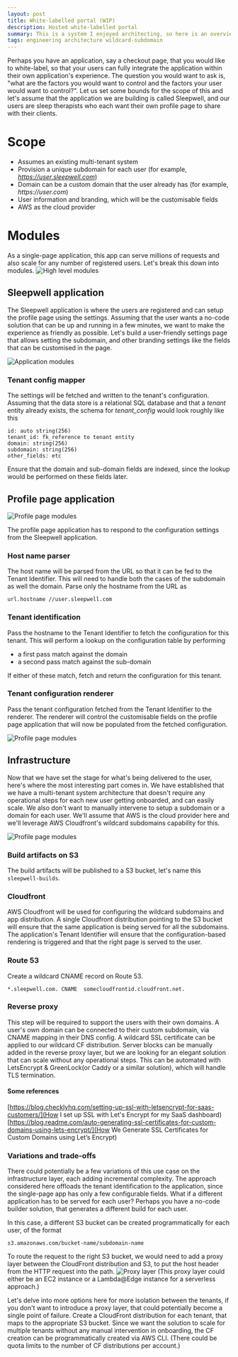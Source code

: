 ```yaml
---
layout: post
title: White-labelled portal (WIP)
description: Hosted white-labelled portal
summary: This is a system I enjoyed architecting, so here is an overview on putting together a simple white-labelled application
tags: engineering architecture wildcard-subdomain
---
```


 Perhaps you have an application, say a checkout page, that you would like to white-label, so that your users can fully integrate the application within their own application's experience. The question you would want to ask is, "what are the factors you would want to control and the factors your user would want to control?". Let us set some bounds for the scope of this and let's assume that the application we are building is called Sleepwell, and our users are sleep therapists who each want their own profile page to share with their clients.

# Scope
- Assumes an existing multi-tenant system
- Provision a unique subdomain for each user (for example, _https://user.sleepwell.com_)
- Domain can be a custom domain that the user already has (for example, _https://user.com_)
- User information and branding, which will be the customisable fields
- AWS as the cloud provider   


# Modules
As a single-page application, this app can serve millions of requests and also scale for any number of registered users. Let's break this down into modules.
![High level modules](https://fluid.anbuu.in/assets/images/sleepwell_modules.png)

## Sleepwell application

The Sleepwell application is where the users are registered and can setup the profile page using the settings. Assuming that the user wants a no-code solution that can be up and running in a few minutes, we want to make the experience as friendly as possible. Let's build a user-friendly settings page that allows setting the subdomain, and other branding settings like the fields that can be customised in the page.

![Application modules](https://fluid.anbuu.in/assets/images/sleepwell_app.png)

### Tenant config mapper

The settings will be fetched and written to the tenant's configuration. Assuming that the data store is a relational SQL database and that a _tenant_ entity already exists, the schema for _tenant\_config_ would look roughly like this

```
id: auto string(256)
tenant_id: fk_reference to tenant entity
domain: string(256)
subdomain: string(256)
other_fields: etc
```
Ensure that the domain and sub-domain fields are indexed, since the lookup would be performed on these fields later.


## Profile page application

![Profile page modules](https://fluid.anbuu.in/assets/images/sleepwell_profileapp.png)

The profile page application has to respond to the configuration settings from the Sleepwell application.

### Host name parser

The host name will be parsed from the URL so that it can be fed to the Tenant Identifier. This will need to handle both the cases of the subdomain as well the domain. Parse only the hostname from the URL as
```
url.hostname //user.sleepwell.com
```

### Tenant identification

Pass the hostname to the Tenant Identifier to fetch the configuration for this tenant. This will perform a lookup on the configuration table by performing
- a first pass match against the domain
- a second pass match against the sub-domain   

If either of these match, fetch and return the configuration for this tenant.

### Tenant configuration renderer

Pass the tenant configuration fetched from the Tenant Identifier to the renderer. The renderer will control the customisable fields on the profile page application that will now be populated from the fetched configuration.

![Profile page modules](https://fluid.anbuu.in/assets/images/sleepwell_profile.png)

## Infrastructure

Now that we have set the stage for what's being delivered to the user, here's where the most interesting part comes in. We have established that we have a multi-tenant system architecture that doesn't require any operational steps for each new user getting onboarded, and can easily scale. We also don't want to manually intervene to setup a subdomain or a domain for each user. We'll assume that AWS is the cloud provider here and we'll leverage AWS Cloudfront's wildcard subdomains capability for this.

![Profile page modules](https://fluid.anbuu.in/assets/images/sleepwell_infra.png)

### Build artifacts on S3

The build artifacts will be published to a S3 bucket, let's name this `sleepwell-builds`.

### Cloudfront

AWS Cloudfront will be used for configuring the wildcard subdomains and app distribution. A single Cloudfront distribution pointing to the S3 bucket will ensure that the same application is being served for all the subdomains. The application's Tenant Identifier will ensure that the configuration-based rendering is triggered and that the right page is served to the user.

### Route 53
Create a wildcard CNAME record on Route 53.
```
*.sleepwell.com. CNAME  somecloudfrontid.cloudfront.net.
```

### Reverse proxy

This step will be required to support the users with their own domains. A user's own domain can be connected to their custom subdomain, via CNAME mapping in their DNS config.
A wildcard SSL certificate can be applied to our wildcard CF distribution.
Server blocks can be manually added in the reverse proxy layer, but we are looking for an elegant solution that can scale without any operational steps. This can be automated with LetsEncrypt & GreenLock(or Caddy or a similar solution), which will handle TLS termination.

#### Some references

[https://blog.checklyhq.com/setting-up-ssl-with-letsencrypt-for-saas-customers/](How I set up SSL with Let's Encrypt for my SaaS dashboard)
[https://blog.readme.com/auto-generating-ssl-certificates-for-custom-domains-using-lets-encrypt/](How We Generate SSL Certificates for Custom Domains using Let’s Encrypt)

### Variations and trade-offs

There could potentially be a few variations of this use case on the infrastructure layer, each adding incremental complexity. The approach considered here offloads the tenant identification to the application, since the single-page app has only a few configurable fields.
What if a different application has to be served for each user? Perhaps you have a no-code builder solution, that generates a different build for each user.

In this case, a different S3 bucket can be created programmatically for each user, of the format
```
s3.amazonaws.com/bucket-name/subdomain-name
```
To route the request to the right S3 bucket, we would need to add a proxy layer between the CloudFront distribution and S3, to put the host header from the HTTP request into the path.
![Proxy layer](https://fluid.anbuu.in/assets/images/sleepwell_proxy.png)
(This proxy layer could either be an EC2 instance or a Lambda@Edge instance for a serverless approach.)

Let's delve into more options here for more isolation between the tenants, if you don't want to introduce a proxy layer, that could potentially become a single point of failure. 
Create a CloudFront distribution for each tenant, that maps to the appropriate S3 bucket. Since we want the solution to scale for multiple tenants without any manual intervention in onboarding, the CF creation can be programmatically created via AWS CLI. (There could be quota limits to the number of CF distributions per account.)